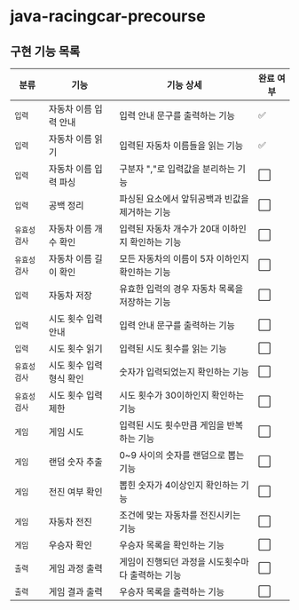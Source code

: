 # java-racingcar-precourse

## 구현 기능 목록
| 분류      | 기능            | 기능 상세                        | 완료 여부               |
|---------|---------------|------------------------------|---------------------|
| `입력`    | 자동차 이름 입력 안내  | 입력 안내 문구를 출력하는 기능            | :white_check_mark:                    |
| `입력`    | 자동차 이름 읽기     | 입력된 자동차 이름들을 읽는 기능           | :white_check_mark: |
| `입력`    | 자동차 이름 입력 파싱  | 구분자 ","로 입력값을 분리하는 기능        | :white_large_square: |
| `입력`    | 공백 정리         | 파싱된 요소에서 앞뒤공백과 빈값을 제거하는 기능   | :white_large_square: |
| `유효성검사` | 자동차 이름 개수 확인  | 입력된 자동차 개수가 20대 이하인지 확인하는 기능 | :white_large_square: |
| `유효성검사` | 자동차 이름 길이 확인  | 모든 자동차의 이름이 5자 이하인지 확인하는 기능  | :white_large_square: |
| `입력`    | 자동차 저장        | 유효한 입력의 경우 자동차 목록을 저장하는 기능   | :white_large_square: |
| `입력`    | 시도 횟수 입력 안내   | 입력 안내 문구를 출력하는 기능            | :white_large_square: |
| `입력`    | 시도 횟수 읽기      | 입력된 시도 횟수를 읽는 기능             | :white_large_square: |
| `유효성검사` | 시도 횟수 입력 형식 확인 | 숫자가 입력되었는지 확인하는 기능           | :white_large_square: |
| `유효성검사` | 시도 횟수 입력 제한   | 시도 횟수가 30이하인지 확인하는 기능        | :white_large_square: |
| `게임`    | 게임 시도         | 입력된 시도 횟수만큼 게임을 반복하는 기능      | :white_large_square: |
| `게임`    | 랜덤 숫자 추출      | 0~9 사이의 숫자를 랜덤으로 뽑는 기능       | :white_large_square: |
| `게임`    | 전진 여부 확인      | 뽑힌 숫자가 4이상인지 확인하는 기능         | :white_large_square: |
| `게임`    | 자동차 전진        | 조건에 맞는 자동차를 전진시키는 기능         | :white_large_square: |
| `게임`    | 우승자 확인        | 우승자 목록을 확인하는 기능              | :white_large_square: |
| `출력`    | 게임 과정 출력      | 게임이 진행되던 과정을 시도횟수마다 출력하는 기능  | :white_large_square: |
| `출력`    | 게임 결과 출력      | 우승자 목록을 출력하는 기능              | :white_large_square: |
